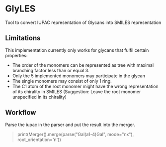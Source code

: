 # GlyLES

Tool to convert IUPAC representation of Glycans into SMILES representation

## Limitations

This implementation currently only works for glycans that fulfil certain properties:

* The order of the monomers can be represented as tree with maximal branching factor less than or equal 3.
* Only the 5 implemented monomers may participate in the glycan
* The single monomers may consist of only 1 ring.
* The C1 atom of the root monomer might have the wrong representation of its chirality in SMILES (Suggestion: Leave the
  root monomer unspecified in its chirality)

## Workflow

Parse the iupac in the parser and put the result into the merger.
> print(Merger().merge(parse("Gal(a1-4)Gal", mode="nx"), root_orientation='n'))
